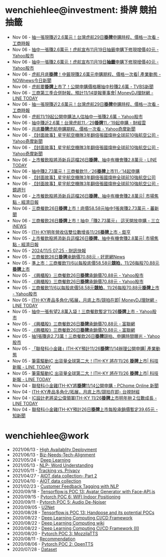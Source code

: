 # wenchiehlee@investment: 掛牌 競拍 抽籤 

<!-- rss start -->
- Nov 06 - [抽一張現賺近2.6萬元！台灣虎航29日<b>掛牌</b>申購時程、價格一次看 - 工商時報](https://www.google.com/url?rct=j&sa=t&url=https://www.ctee.com.tw/news/20241106701888-430201&ct=ga&cd=CAIyIGMyMDFhNDU4NzAzY2ViODg6Y29tLnR3OnpoLVRXOlRX&usg=AOvVaw2UIkN0TS2Th8itvqhYA4Kt)
- Nov 06 - [抽中一張賺2.6萬元！虎航宣布11月19日抽籤申購下修現增價40元 - Yahoo股市](https://www.google.com/url?rct=j&sa=t&url=https://tw.stock.yahoo.com/news/%25E6%258A%25BD%25E4%25B8%25AD%25E4%25B8%2580%25E5%25BC%25B5%25E8%25B3%25BA26%25E8%2590%25AC%25E5%2585%2583%25EF%25BC%2581%25E8%2599%258E%25E8%2588%25AA%25E5%25AE%25A3%25E5%25B8%258311%25E6%259C%258819%25E6%2597%25A5%25E6%258A%25BD%25E7%25B1%25A4%25E7%2594%25B3%25E8%25B3%25BC-%25E4%25B8%258B%25E4%25BF%25AE%25E7%258F%25BE%25E5%25A2%259E%25E5%2583%25B940%25E5%2585%2583-100147145.html&ct=ga&cd=CAIyIGMyMDFhNDU4NzAzY2ViODg6Y29tLnR3OnpoLVRXOlRX&usg=AOvVaw0Kss44MZx37k03vobQdzYd)
- Nov 06 - [抽中一張賺2.6萬元！虎航宣布11月19日<b>抽籤</b>申購下修現增價40元 - Yahoo股市](https://www.google.com/url?rct=j&sa=t&url=https://tw.stock.yahoo.com/news/%25E6%258A%25BD%25E4%25B8%25AD%25E4%25B8%2580%25E5%25BC%25B5%25E8%25B3%25BA26%25E8%2590%25AC%25E5%2585%2583%25EF%25BC%2581%25E8%2599%258E%25E8%2588%25AA%25E5%25AE%25A3%25E5%25B8%258311%25E6%259C%258819%25E6%2597%25A5%25E6%258A%25BD%25E7%25B1%25A4%25E7%2594%25B3%25E8%25B3%25BC-%25E4%25B8%258B%25E4%25BF%25AE%25E7%258F%25BE%25E5%25A2%259E%25E5%2583%25B940%25E5%2585%2583-100147145.html&ct=ga&cd=CAIyIDAyOWU0YTc5M2ViOGJkZDQ6Y29tLnR3OnpoLVRXOlRX&usg=AOvVaw0Kss44MZx37k03vobQdzYd)
- Nov 06 - [虎航月底<b>掛牌</b>！中籤現賺2.6萬元申購期程、價格一次看| 產業動態 - NOWnews今日新聞](https://www.google.com/url?rct=j&sa=t&url=https://www.nownews.com/news/6574815&ct=ga&cd=CAIyIDAyOWU0YTc5M2ViOGJkZDQ6Y29tLnR3OnpoLVRXOlRX&usg=AOvVaw2UaAg8FsLDEVTPqt0Gs2Ze)
- Nov 06 - [虎航要<b>掛牌</b>上市了！公開申購價格曝抽中秒賺2.6萬 - TVBS新聞](https://www.google.com/url?rct=j&sa=t&url=https://news.tvbs.com.tw/life/2677222&ct=ga&cd=CAIyIGMyMDFhNDU4NzAzY2ViODg6Y29tLnR3OnpoLVRXOlRX&usg=AOvVaw2YShw-6pPfTud4qT5QV9HG)
- Nov 06 - [三商第三季合併財報，預計11/14提報董事會| MoneyDJ理財網 - LINE TODAY](https://www.google.com/url?rct=j&sa=t&url=https://today.line.me/tw/v2/article/LX9XKva&ct=ga&cd=CAIyIGMyMDFhNDU4NzAzY2ViODg6Y29tLnR3OnpoLVRXOlRX&usg=AOvVaw3wW1ZxRr10BO3jE9uyiiSN)
- Nov 06 - [抽一張現賺近2.6萬元！台灣虎航29日<b>掛牌</b>申購時程、價格一次看 - 工商時報](https://www.google.com/url?rct=j&sa=t&url=https://www.ctee.com.tw/news/20241106701888-430201&ct=ga&cd=CAIyIDAyOWU0YTc5M2ViOGJkZDQ6Y29tLnR3OnpoLVRXOlRX&usg=AOvVaw2UIkN0TS2Th8itvqhYA4Kt)
- Nov 06 - [虎航11/19起公開申購法人估抽中一張賺2.6萬 - Yahoo股市](https://www.google.com/url?rct=j&sa=t&url=https://tw.stock.yahoo.com/news/%25E8%2599%258E%25E8%2588%25AA11-19%25E8%25B5%25B7%25E5%2585%25AC%25E9%2596%258B%25E7%2594%25B3%25E8%25B3%25BC-%25E6%25B3%2595%25E4%25BA%25BA%25E4%25BC%25B0%25E6%258A%25BD%25E4%25B8%25AD-%25E5%25BC%25B5%25E8%25B3%25BA2-6%25E8%2590%25AC-102427352.html&ct=ga&cd=CAIyIGMyMDFhNDU4NzAzY2ViODg6Y29tLnR3OnpoLVRXOlRX&usg=AOvVaw2zNbJ8_8Jek7yQ6s4RRa8Q)
- Nov 06 - [抽中賺近2.6萬！台灣虎航11／29<b>掛牌</b>11／19起申購 - 財經雲](https://www.google.com/url?rct=j&sa=t&url=https://finance.ettoday.net/news/2849919&ct=ga&cd=CAIyIGMyMDFhNDU4NzAzY2ViODg6Y29tLnR3OnpoLVRXOlRX&usg=AOvVaw2zayQDQ_HcvnGhank6IRJm)
- Nov 06 - [月底<b>掛牌</b>虎航申購期程、價格一次看 - Yahoo奇摩新聞](https://www.google.com/url?rct=j&sa=t&url=https://tw.news.yahoo.com/%25E6%259C%2588%25E5%25BA%2595%25E6%258E%259B%25E7%2589%258C-%25E8%2599%258E%25E8%2588%25AA%25E7%2594%25B3%25E8%25B3%25BC%25E6%259C%259F%25E7%25A8%258B-%25E5%2583%25B9%25E6%25A0%25BC-%25E6%25AC%25A1%25E7%259C%258B-095953268.html&ct=ga&cd=CAIyIGMyMDFhNDU4NzAzY2ViODg6Y29tLnR3OnpoLVRXOlRX&usg=AOvVaw3AzE8I4nGlRdN2rpdx5EjR)
- Nov 06 - [【封面故事】星宇航空機隊3年翻倍張國煒拚全球前10強航空公司 - Yahoo奇摩新聞](https://www.google.com/url?rct=j&sa=t&url=https://tw.news.yahoo.com/%25E5%25B0%2581%25E9%259D%25A2%25E6%2595%2585%25E4%25BA%258B-%25E6%2598%259F%25E5%25AE%2587%25E8%2588%25AA%25E7%25A9%25BA%25E6%25A9%259F%25E9%259A%258A3%25E5%25B9%25B4%25E7%25BF%25BB%25E5%2580%258D-%25E5%25BC%25B5%25E5%259C%258B%25E7%2585%2592%25E6%258B%259A%25E5%2585%25A8%25E7%2590%2583%25E5%2589%258D10%25E5%25BC%25B7%25E8%2588%25AA%25E7%25A9%25BA%25E5%2585%25AC%25E5%258F%25B8-212859157.html&ct=ga&cd=CAIyIGMyMDFhNDU4NzAzY2ViODg6Y29tLnR3OnpoLVRXOlRX&usg=AOvVaw2SfQU-pyiPwh6tI3GF27AR)
- Nov 06 - [【封面故事】星宇航空機隊3年翻倍張國煒拚全球前10強航空公司 - Yahoo奇摩新聞](https://www.google.com/url?rct=j&sa=t&url=https://tw.news.yahoo.com/%25E5%25B0%2581%25E9%259D%25A2%25E6%2595%2585%25E4%25BA%258B-%25E6%2598%259F%25E5%25AE%2587%25E8%2588%25AA%25E7%25A9%25BA%25E6%25A9%259F%25E9%259A%258A3%25E5%25B9%25B4%25E7%25BF%25BB%25E5%2580%258D-%25E5%25BC%25B5%25E5%259C%258B%25E7%2585%2592%25E6%258B%259A%25E5%2585%25A8%25E7%2590%2583%25E5%2589%258D10%25E5%25BC%25B7%25E8%2588%25AA%25E7%25A9%25BA%25E5%2585%25AC%25E5%258F%25B8-212859157.html&ct=ga&cd=CAIyIDAyOWU0YTc5M2ViOGJkZDQ6Y29tLnR3OnpoLVRXOlRX&usg=AOvVaw2SfQU-pyiPwh6tI3GF27AR)
- Nov 06 - [上市餐飲股將添新兵這檔26日<b>掛牌</b>、抽中有機會賺2.8萬元 - LINE TODAY](https://www.google.com/url?rct=j&sa=t&url=https://today.line.me/tw/v2/article/nX2X9eD&ct=ga&cd=CAIyIGMyMDFhNDU4NzAzY2ViODg6Y29tLnR3OnpoLVRXOlRX&usg=AOvVaw0oZ5y5bbuWwqC5-cUxCA3X)
- Nov 06 - [抽中賺2.73萬元！三商餐飲11／26<b>掛牌</b>上市11／14起申購](https://www.google.com/url?rct=j&sa=t&url=https://finance.ettoday.net/news/2848463&ct=ga&cd=CAIyImQ1NGU5NDllMDMxY2JiY2M6Y29tLnR3OnpoLVRXOlRXOlI&usg=AOvVaw2LhINMm8bxzcxpIxIDoirg)
- Nov 06 - [【封面故事】星宇航空機隊3年翻倍張國煒拚全球前10強航空公司](https://www.google.com/url?rct=j&sa=t&url=https://www.ftnn.com.tw/news/332674&ct=ga&cd=CAIyIGMyMDFhNDU4NzAzY2ViODg6Y29tLnR3OnpoLVRXOlRX&usg=AOvVaw3SCVHdbUk_a5ypeeSS41-3)
- Nov 06 - [【封面故事】星宇航空機隊3年翻倍張國煒拚全球前10強航空公司 - 鏡週刊](https://www.google.com/url?rct=j&sa=t&url=https://www.mirrormedia.mg/story/20241105fin001&ct=ga&cd=CAIyIGMyMDFhNDU4NzAzY2ViODg6Y29tLnR3OnpoLVRXOlRX&usg=AOvVaw1QYcmazN4QS8XBRC8k73x2)
- Nov 06 - [上市餐飲股將添新兵這檔26日<b>掛牌</b>、抽中有機會賺2.8萬元| 市場焦點 - 經濟日報](https://www.google.com/url?rct=j&sa=t&url=https://money.udn.com/money/story/5607/8339386&ct=ga&cd=CAIyImQ1NGU5NDllMDMxY2JiY2M6Y29tLnR3OnpoLVRXOlRXOlI&usg=AOvVaw1arWOV7HXzL-oB_2Maf_Tf)
- Nov 06 - [三商餐飲26日<b>掛牌</b>上市！底價58.58元抽中1張爽賺2.73萬元 - 蕃新聞](https://www.google.com/url?rct=j&sa=t&url=https://n.yam.com/Article/20241105638037&ct=ga&cd=CAIyImQ1NGU5NDllMDMxY2JiY2M6Y29tLnR3OnpoLVRXOlRXOlI&usg=AOvVaw3DVOxzrK3RhupP1dVL-T3H)
- Nov 06 - [三商餐飲26日<b>掛牌</b>上市！抽中「賺2.73萬元」 這天開放申購 - 三立iNEWS](https://www.google.com/url?rct=j&sa=t&url=https://stock.setn.com/news/1558785&ct=ga&cd=CAIyImQ1NGU5NDllMDMxY2JiY2M6Y29tLnR3OnpoLVRXOlRXOlI&usg=AOvVaw1oLq3RRNfHSCfI0kD4i_7f)
- Nov 05 - [ITH-KY明年營收估雙位數增長11/26<b>掛牌</b>上市 - 鉅亨](https://www.google.com/url?rct=j&sa=t&url=https://news.cnyes.com/news/id/5762344&ct=ga&cd=CAIyImQ1NGU5NDllMDMxY2JiY2M6Y29tLnR3OnpoLVRXOlRXOlI&usg=AOvVaw2xT16mBK_8JNcR43T8bdA8)
- Nov 05 - [上市餐飲股將添新兵這檔26日<b>掛牌</b>、抽中有機會賺2.8萬元| 市場焦點 - 經濟日報](https://www.google.com/url?rct=j&sa=t&url=https://money.udn.com/money/story/5607/8339386&ct=ga&cd=CAIyIGMyMDFhNDU4NzAzY2ViODg6Y29tLnR3OnpoLVRXOlRX&usg=AOvVaw1arWOV7HXzL-oB_2Maf_Tf)
- Nov 05 - [2024/11/5 07:25 - 財訊快報](https://www.google.com/url?rct=j&sa=t&url=http://www.investor.com.tw/Mobile/content.asp%3FarticleNo%3D14202411050005&ct=ga&cd=CAIyIDAyOWU0YTc5M2ViOGJkZDQ6Y29tLnR3OnpoLVRXOlRX&usg=AOvVaw2Co3wj3pne0y0U5hYmYGkE)
- Nov 05 - [三商餐飲26日<b>掛牌</b>承銷價70.88元 - 好房網News](https://www.google.com/url?rct=j&sa=t&url=https://news.housefun.com.tw/news/article/162869443470.html&ct=ga&cd=CAIyImQ1NGU5NDllMDMxY2JiY2M6Y29tLnR3OnpoLVRXOlRXOlI&usg=AOvVaw02IR0xm-vhOrG0KI2r9k4N)
- Nov 05 - [準上市：三商餐飲11/6以每股底價58.58元<b>競拍</b>，11/26每股70.88元<b>掛牌</b>上市](https://www.google.com/url?rct=j&sa=t&url=https://fnc.ebc.net.tw/fncnews/else/179081&ct=ga&cd=CAIyIGMyMDFhNDU4NzAzY2ViODg6Y29tLnR3OnpoLVRXOlRX&usg=AOvVaw0BYGscrcZZXnZDVu068mxf)
- Nov 05 - [《興櫃股》三商餐飲26日<b>掛牌</b>承銷價70.88元 - Yahoo股市](https://www.google.com/url?rct=j&sa=t&url=https://tw.stock.yahoo.com/news/%25E8%2588%2588%25E6%25AB%2583%25E8%2582%25A1-%25E4%25B8%2589%25E5%2595%2586%25E9%25A4%2590%25E9%25A3%25B226%25E6%2597%25A5%25E6%258E%259B%25E7%2589%258C-%25E6%2589%25BF%25E9%258A%25B7%25E5%2583%25B970-88%25E5%2585%2583-000958754.html&ct=ga&cd=CAIyIGMyMDFhNDU4NzAzY2ViODg6Y29tLnR3OnpoLVRXOlRX&usg=AOvVaw34iRStVo8TjtF7XFKO_nh-)
- Nov 05 - [《興櫃股》三商餐飲26日<b>掛牌</b>承銷價70.88元 - Yahoo股市](https://www.google.com/url?rct=j&sa=t&url=https://tw.stock.yahoo.com/news/%25E8%2588%2588%25E6%25AB%2583%25E8%2582%25A1-%25E4%25B8%2589%25E5%2595%2586%25E9%25A4%2590%25E9%25A3%25B226%25E6%2597%25A5%25E6%258E%259B%25E7%2589%258C-%25E6%2589%25BF%25E9%258A%25B7%25E5%2583%25B970-88%25E5%2585%2583-000958754.html&ct=ga&cd=CAIyImQ1NGU5NDllMDMxY2JiY2M6Y29tLnR3OnpoLVRXOlRXOlI&usg=AOvVaw34iRStVo8TjtF7XFKO_nh-)
- Nov 05 - [三商餐飲11/6以每股底價58.58元<b>競拍</b>，11/26每股70.88元<b>掛牌</b>上市 - Yahoo股市](https://www.google.com/url?rct=j&sa=t&url=https://tw.stock.yahoo.com/news/%25E4%25B8%2589%25E5%2595%2586%25E9%25A4%2590%25E9%25A3%25B211-6%25E4%25BB%25A5%25E6%25AF%258F%25E8%2582%25A1%25E5%25BA%2595%25E5%2583%25B958-58%25E5%2585%2583%25E7%25AB%25B6%25E6%258B%258D-11-26%25E6%25AF%258F%25E8%2582%25A170-232543182.html&ct=ga&cd=CAIyIGMyMDFhNDU4NzAzY2ViODg6Y29tLnR3OnpoLVRXOlRX&usg=AOvVaw09prPse3mVEmoZjhd514kv)
- Nov 05 - [ITH-KY產品多角化/拓展，月底上市/競拍在即| MoneyDJ理財網 - LINE TODAY](https://www.google.com/url?rct=j&sa=t&url=https://today.line.me/tw/v2/article/WBQawYv&ct=ga&cd=CAIyImQ1NGU5NDllMDMxY2JiY2M6Y29tLnR3OnpoLVRXOlRXOlI&usg=AOvVaw2M3eZRTu7J5A6TWMQzvT0U)
- Nov 05 - [抽中一張有望2.8萬入袋！三商餐飲暫定11/26<b>掛牌</b>上市 - Yahoo股市](https://www.google.com/url?rct=j&sa=t&url=https://tw.stock.yahoo.com/news/%25E6%258A%25BD%25E4%25B8%25AD%25E4%25B8%2580%25E5%25BC%25B5%25E6%259C%2589%25E6%259C%259B28%25E8%2590%25AC%25E5%2585%25A5%25E8%25A2%258B%25EF%25BC%2581%25E4%25B8%2589%25E5%2595%2586%25E9%25A4%2590%25E9%25A3%25B2%25E6%259A%25AB%25E5%25AE%259A1126%25E6%258E%259B%25E7%2589%258C%25E4%25B8%258A%25E5%25B8%2582-040904870.html&ct=ga&cd=CAIyIGMyMDFhNDU4NzAzY2ViODg6Y29tLnR3OnpoLVRXOlRX&usg=AOvVaw3K7dd_Y8G-o2eD7kiPsasb)
- Nov 05 - [《興櫃股》三商餐飲26日<b>掛牌</b>承銷價70.88元 - 富聯網](https://www.google.com/url?rct=j&sa=t&url=https://ww2.money-link.com.tw/realtimenews/NewsContent.aspx%3FSN%3D5643255001%26PU%3D1002&ct=ga&cd=CAIyIGMyMDFhNDU4NzAzY2ViODg6Y29tLnR3OnpoLVRXOlRX&usg=AOvVaw1ONv6mqaAbtOh-i0qWY4nH)
- Nov 05 - [《興櫃股》三商餐飲26日<b>掛牌</b>承銷價70.88元 - 富聯網](https://www.google.com/url?rct=j&sa=t&url=https://ww2.money-link.com.tw/realtimenews/NewsContent.aspx%3FSN%3D5643255001%26PU%3D1002&ct=ga&cd=CAIyIDAyOWU0YTc5M2ViOGJkZDQ6Y29tLnR3OnpoLVRXOlRX&usg=AOvVaw1ONv6mqaAbtOh-i0qWY4nH)
- Nov 05 - [抽1張賺逾2.73萬！三商餐飲26日<b>掛牌</b>競拍、申購時間曝光 - Yahoo股市](https://www.google.com/url?rct=j&sa=t&url=https://tw.stock.yahoo.com/news/%25E6%258A%25BD1%25E5%25BC%25B5%25E8%25B3%25BA%25E9%2580%25BE2-73%25E8%2590%25AC-%25E4%25B8%2589%25E5%2595%2586%25E9%25A4%2590%25E9%25A3%25B226%25E6%2597%25A5%25E6%258E%259B%25E7%2589%258C-%25E7%25AB%25B6%25E6%258B%258D-%25E7%2594%25B3%25E8%25B3%25BC%25E6%2599%2582%25E9%2596%2593%25E6%259B%259D%25E5%2585%2589-094138873.html&ct=ga&cd=CAIyImQ1NGU5NDllMDMxY2JiY2M6Y29tLnR3OnpoLVRXOlRXOlI&usg=AOvVaw1LmCdO0SNVBgZ-zBwlukiy)
- Nov 05 - [「聯發科小金雞」ITH-KY預計11/26<b>掛牌</b>11/14辦理公開申購| 產業動態](https://www.google.com/url?rct=j&sa=t&url=https://www.nownews.com/news/6572397&ct=ga&cd=CAIyImQ1NGU5NDllMDMxY2JiY2M6Y29tLnR3OnpoLVRXOlRXOlI&usg=AOvVaw1nRHLfvs3hEY-Qt9_aMn9P)
- Nov 05 - [筆電驅動IC 出貨量全球第二大！ITH-KY 將在11/26 <b>掛牌</b>上市| 科技新報 - LINE TODAY](https://www.google.com/url?rct=j&sa=t&url=https://today.line.me/tw/v2/article/yzNl28v&ct=ga&cd=CAIyIGMyMDFhNDU4NzAzY2ViODg6Y29tLnR3OnpoLVRXOlRX&usg=AOvVaw2nUFAzVdQIIlGwHzV67xaO)
- Nov 05 - [筆電驅動IC 出貨量全球第二大！ITH-KY 將在11/26 <b>掛牌</b>上市| 科技新報 - LINE TODAY](https://www.google.com/url?rct=j&sa=t&url=https://today.line.me/tw/v2/article/yzNl28v&ct=ga&cd=CAIyIDAyOWU0YTc5M2ViOGJkZDQ6Y29tLnR3OnpoLVRXOlRX&usg=AOvVaw2nUFAzVdQIIlGwHzV67xaO)
- Nov 04 - [聯發科小金雞ITH-KY將<b>掛牌</b>11/14公開申購 - PChome Online 新聞](https://www.google.com/url?rct=j&sa=t&url=https://news.pchome.com.tw/finance/nownews/20241104/index-73071048901448207003.html&ct=ga&cd=CAIyImQ1NGU5NDllMDMxY2JiY2M6Y29tLnR3OnpoLVRXOlRXOlI&usg=AOvVaw01sreFXVOHHV9_umWHiPzN)
- Nov 04 - [ITH-KY產品多角化/拓展，月底上市/競拍在即- 台視財經](https://www.google.com/url?rct=j&sa=t&url=https://www.ttv.com.tw/finance/view/%3Fi%3D112024041453CC106E72E87F4A0F88EA5B17D3EC148F0C0D%26from%3D587&ct=ga&cd=CAIyImQ1NGU5NDllMDMxY2JiY2M6Y29tLnR3OnpoLVRXOlRXOlI&usg=AOvVaw0kWGidn_qs4ggVHrNizJWh)
- Nov 04 - [IC設計老將梁公偉領軍ITH-KY 11/26<b>掛牌</b>上市明年拚２位數成長 - LINE TODAY](https://www.google.com/url?rct=j&sa=t&url=https://today.line.me/tw/v2/article/wJw01LG&ct=ga&cd=CAIyImQ1NGU5NDllMDMxY2JiY2M6Y29tLnR3OnpoLVRXOlRXOlI&usg=AOvVaw3jBRQMlM6vt7Eq9-ZTcU7O)
- Nov 04 - [聯發科小金雞ITH-KY預計26日<b>掛牌</b>上市每股承銷價暫定39.65元 - 知新聞](https://www.google.com/url?rct=j&sa=t&url=https://knews.com.tw/news/3661B9226D170A4C0C05FBB21B5E4BEC&ct=ga&cd=CAIyImQ1NGU5NDllMDMxY2JiY2M6Y29tLnR3OnpoLVRXOlRXOlI&usg=AOvVaw2hcTQv966U7hb3puCbzIuv)
<!-- rss end -->

# wenchiehlee@work
<!-- _feed1_ start -->
- 2021/06/13 - [High Availablity Deployment](https://wenchiehlee.github.io/mkdocs/blog/2021/06/high-availablity-deployment/)
- 2021/06/13 - [Biz-Needs-Tech-Alignment](https://wenchiehlee.github.io/mkdocs/blog/2021/06/biz-needs-tech-alignment/)
- 2021/05/24 - [Deep Learning](https://wenchiehlee.github.io/mkdocs/blog/2021/05/deep-learning/)
- 2021/05/13 - [NLP- Word Understanding](https://wenchiehlee.github.io/mkdocs/blog/2021/05/nlp--word-understanding/)
- 2021/05/11 - [Tracking vs. Privacy](https://wenchiehlee.github.io/mkdocs/blog/2021/05/tracking-vs-privacy/)
- 2021/04/27 - [AIOT data collection- Part 2](https://wenchiehlee.github.io/mkdocs/blog/2021/04/aiot-data-collection--part-2/)
- 2021/04/10 - [AIOT data collection](https://wenchiehlee.github.io/mkdocs/blog/2021/04/aiot-data-collection/)
- 2021/02/23 - [Customer Feedback Tagging with NLP](https://wenchiehlee.github.io/mkdocs/blog/2021/02/customer-feedback-tagging-with-nlp/)
- 2020/09/18 - [Tensorflow.js POC 13: Avatar Generator with Face-API.js](https://wenchiehlee.github.io/mkdocs/blog/2020/09/tensorflowjs-poc-13-avatar-generator-with-face-apijs/)
- 2020/09/15 - [Pytorch POC 6: WIFI Indoor Positioning](https://wenchiehlee.github.io/mkdocs/blog/2020/09/pytorch-poc-6-wifi-indoor-positioning/)
- 2020/09/11 - [Pytorch POC 5: Audio De-Noiser](https://wenchiehlee.github.io/mkdocs/blog/2020/09/pytorch-poc-5-audio-de-noiser/)
- 2020/09/05 - [U2Net](https://wenchiehlee.github.io/mkdocs/blog/2020/09/u2net/)
- 2020/08/28 - [Tensorflow.js POC 13: Handpose and its potential POCs](https://wenchiehlee.github.io/mkdocs/blog/2020/08/tensorflowjs-poc-13-handpose-and-its-potential-pocs/)
- 2020/08/22 - [Deep Learning Computing CI/CD Framework](https://wenchiehlee.github.io/mkdocs/blog/2020/08/deep-learning-computing-cicd-framework/)
- 2020/08/22 - [Deep Learning Computing wiki](https://wenchiehlee.github.io/mkdocs/blog/2020/08/deep-learning-computing-wiki/)
- 2020/08/22 - [Deep Learning Computing CI/CD Framework (II)](https://wenchiehlee.github.io/mkdocs/blog/2020/08/deep-learning-computing-cicd-framework-ii/)
- 2020/08/20 - [Pytorch POC 3: MozzilaTTS](https://wenchiehlee.github.io/mkdocs/blog/2020/08/pytorch-poc-3-mozzilatts/)
- 2020/08/11 - [Recommendation](https://wenchiehlee.github.io/mkdocs/blog/2020/08/recommendation/)
- 2020/08/06 - [Pytorch POC 2: OpenTTS](https://wenchiehlee.github.io/mkdocs/blog/2020/08/pytorch-poc-2-opentts/)
- 2020/07/28 - [Dataset](https://wenchiehlee.github.io/mkdocs/blog/2020/07/dataset/)
<!-- _feed1_ end -->
